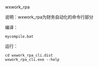 wxwork_rpa

说明：wxwork_rpa为财务自动化的命令行部分

编译：
```
mycompile.bat
```

运行：
```
cd wxwork_rpa_cli.dist
wxwork_rpa_cli.exe --help
```